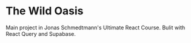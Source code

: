 # The Wild Oasis

Main project in Jonas Schmedtmann's Ultimate React Course. Bulit with React Query and Supabase.
